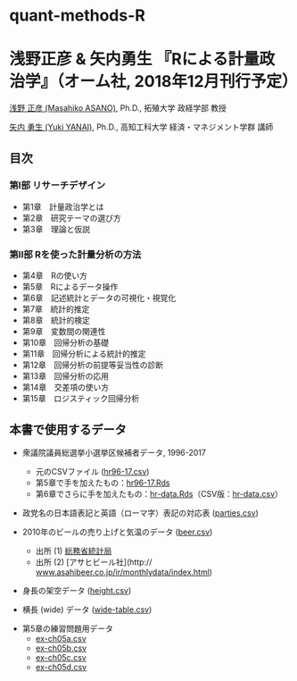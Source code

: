 # quant-methods-R


# 浅野正彦 \& 矢内勇生 『Rによる計量政治学』（オーム社, 2018年12月刊行予定）

[浅野 正彦 (Masahiko ASANO)](https://www.asanoucla.com/), Ph.D., 拓殖大学 政経学部 教授

[矢内 勇生 (Yuki YANAI)](http://www.yukiyanai.com), Ph.D., 高知工科大学 経済・マネジメント学群 講師


## 目次

### 第I部 リサーチデザイン

- 第1章　計量政治学とは
- 第2章　研究テーマの選び方
- 第3章　理論と仮説

### 第II部 Rを使った計量分析の方法

- 第4章　Rの使い方
- 第5章　Rによるデータ操作
- 第6章　記述統計とデータの可視化・視覚化
- 第7章　統計的推定
- 第8章　統計的検定
- 第9章　変数間の関連性
- 第10章　回帰分析の基礎
- 第11章　回帰分析による統計的推定
- 第12章　回帰分析の前提等妥当性の診断
- 第13章　回帰分析の応用
- 第14章　交差項の使い方
- 第15章　ロジスティック回帰分析

## 本書で使用するデータ

- 衆議院議員総選挙小選挙区候補者データ, 1996-2017
	- 元のCSVファイル ([hr96-17.csv](data/hr96-17.csv))
	- 第5章で手を加えたもの：[hr96-17.Rds](data/hr96-17.Rds)
	- 第6章でさらに手を加えたもの：[hr-data.Rds](data/hr-data.Rds)（CSV版：[hr-data.csv](data/hr-data.csv)）

- 政党名の日本語表記と英語（ローマ字）表記の対応表 ([parties.csv](data/parties.csv))

- 2010年のビールの売り上げと気温のデータ ([beer.csv](data/beer.csv))
	- 出所 (1) [総務省統計局](http://www.stat.go.jp/info/link/getujidb.html)
	- 出所 (2) [アサヒビール社](http:// www.asahibeer.co.jp/ir/monthlydata/index.html)

- 身長の架空データ ([height.csv](data/height.csv))
- 横長 (wide) データ ([wide-table.csv](data/wide-table.csv))
<!--- 選挙結果の架空データ([logistic.csv]()) -->

- 第5章の練習問題用データ
	- [ex-ch05a.csv](data/ex-ch05a.csv)
	- [ex-ch05b.csv](data/ex-ch05a.csv)
	- [ex-ch05c.csv](data/ex-ch05a.csv)
	- [ex-ch05d.csv](data/ex-ch05a.csv)

<!--
## 練習問題の解答

- [第1章]()
- [第2章]()
- [第3章]()
- [第4章]()
- [第5章]()
- [第6章]()
- [第7章]()
- [第8章]()
- [第9章]()
- [第10章]()
- [第11章]()
- [第12章]()
- [第13章]()
- [第14章]()
- [第15章]()
-->


